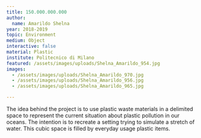 ```yaml
---
title: 150.000.000.000
author:
  name: Amarildo Shelna
year: 2018-2019
topic: Environment
medium: Object
interactive: false
material: Plastic
institute: Politecnico di Milano
featured: /assets/images/uploads/Shelna_Amarildo_954.jpg
images:
  - /assets/images/uploads/Shelna_Amarildo_970.jpg
  - /assets/images/uploads/Shelna_Amarildo_956.jpg
  - /assets/images/uploads/Shelna_Amarildo_965.jpg

---
```

The idea behind the project is to use plastic waste materials in a delimited space to represent the current situation about plastic pollution in our oceans. The intention is to recreate a setting trying to simulate a stretch of water. This cubic space is filled by everyday usage plastic items. 
